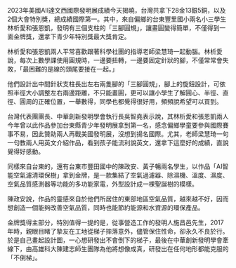 2023年美國AII達文西國際發明展成績今天揭曉，台灣共拿下28金13銀5銅，以及2個大會特別獎，總成績國際第一。其中，來自偏鄉的台東豐里國小兩名小三學生林析愛和張恩凱，發明有三個支柱的「三腳圓規」，讓畫圓變得簡單，不僅得到一面金牌獎，還拿下青少年特別獎最大獎肯定。

林析愛和張恩凱兩人平常喜歡跟著科學社團的指導老師梁慧琦一起動腦。林析愛說，每次上數學課使用圓規時，一邊要扭轉，一邊要固定針狀的腳，不僅常常會失敗，「最困難的是線的頭尾要接在一起。」

他們設計出中間針狀支柱長出左右兩隻腳的「三腳圓規」，腳上的旋鈕設計，可依照半徑大小調整左右兩邊距離，不只能畫圓，更可以讓小學生了解圓心、半徑、直徑、圓周的正確位置，一舉數得，同學也都覺得很好用，頻頻說希望可以買到。

台灣代表團團長、中華創新發明學會執行長吳智堯表示說，其林析愛和張恩凱兩人今年曾以此作品參加台東縣青少年發明展拿到第一名，感念偏鄉學童要參與國際賽事不易，因此贊助兩人再戰美國發明展，沒想到揚名國際。尤其，老師梁慧琦一句一句教兩人用英文介紹作品，看到孩子能流利說英文，還拿下這麼好的成績，直說覺得好感動。

同樣來自台東的，還有台東市豐田國中的陳政安、黃子暢兩名學生，以作品「AI智能空氣濾清環保樹」拿到金牌，是一款集結了空氣過濾器、除濕機、溫度、濕度、空氣品質感測器等功能的多功能家電，外型設計成一棵聖誕樹的模樣。

陳政安說，作品的靈感來自於他們所居住的東部地區空氣品質，越來越不好，因而想創造一個能夠改善空氣品質，同時也能節約能源和水資源的環保產品。

金牌獎得主部分，特別值得一提的是，從事營造工作的發明人施昌邑先生，2017年時，親眼目睹了摯友在工地從梯子摔落意外，儘管保住性命，卻永久不良於行。於是自己畫起設計圖，一心想研發出不會倒下的梯子，最後在中華創新發明學會牽線下，由高雄科大陳建志師生團隊為他將想像成真，研發出在任何地形都能克服的「不倒梯」。